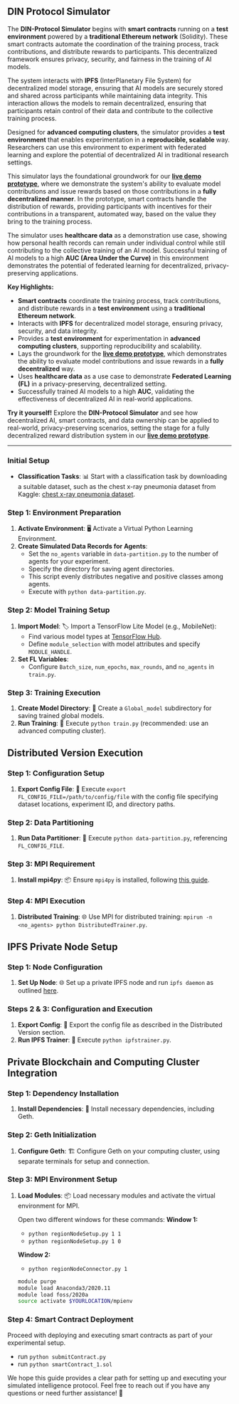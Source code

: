 ## DIN Protocol Simulator

The **DIN-Protocol Simulator** begins with **smart contracts** running on a **test environment** powered by a **traditional Ethereum network** (Solidity). These smart contracts automate the coordination of the training process, track contributions, and distribute rewards to participants. This decentralized framework ensures privacy, security, and fairness in the training of AI models.

The system interacts with **IPFS** (InterPlanetary File System) for decentralized model storage, ensuring that AI models are securely stored and shared across participants while maintaining data integrity. This interaction allows the models to remain decentralized, ensuring that participants retain control of their data and contribute to the collective training process.

Designed for **advanced computing clusters**, the simulator provides a **test environment** that enables experimentation in a **reproducible, scalable** way. Researchers can use this environment to experiment with federated learning and explore the potential of decentralized AI in traditional research settings.

This simulator lays the foundational groundwork for our **[live demo prototype](https://github.com/Doctelligence/DIN-Prototype)**, where we demonstrate the system's ability to evaluate model contributions and issue rewards based on those contributions in a **fully decentralized manner**. In the prototype, smart contracts handle the distribution of rewards, providing participants with incentives for their contributions in a transparent, automated way, based on the value they bring to the training process.

The simulator uses **healthcare data** as a demonstration use case, showing how personal health records can remain under individual control while still contributing to the collective training of an AI model. Successful training of AI models to a high **AUC (Area Under the Curve)** in this environment demonstrates the potential of federated learning for decentralized, privacy-preserving applications.

**Key Highlights:**
- **Smart contracts** coordinate the training process, track contributions, and distribute rewards in a **test environment** using a **traditional Ethereum network**.
- Interacts with **IPFS** for decentralized model storage, ensuring privacy, security, and data integrity.
- Provides a **test environment** for experimentation in **advanced computing clusters**, supporting reproducibility and scalability.
- Lays the groundwork for the **[live demo prototype](https://github.com/Doctelligence/DIN-Prototype)**, which demonstrates the ability to evaluate model contributions and issue rewards in a **fully decentralized** way.
- Uses **healthcare data** as a use case to demonstrate **Federated Learning (FL)** in a privacy-preserving, decentralized setting.
- Successfully trained AI models to a high **AUC**, validating the effectiveness of decentralized AI in real-world applications.

**Try it yourself!** Explore the **DIN-Protocol Simulator** and see how decentralized AI, smart contracts, and data ownership can be applied to real-world, privacy-preserving scenarios, setting the stage for a fully decentralized reward distribution system in our **[live demo prototype](https://github.com/Doctelligence/DIN-Prototype)**.

------------------------------------------

### Initial Setup

- **Classification Tasks**: 📊 Start with a classification task by downloading a suitable dataset, such as the chest x-ray pneumonia dataset from Kaggle: [chest x-ray pneumonia dataset](https://www.kaggle.com/paultimothymooney/chest-xray-pneumonia).

### Step 1: Environment Preparation

1. **Activate Environment**: 🖥️ Activate a Virtual Python Learning Environment.
2. **Create Simulated Data Records for Agents**:
   - Set the `no_agents` variable in `data-partition.py` to the number of agents for your experiment.
   - Specify the directory for saving agent directories.
   - This script evenly distributes negative and positive classes among agents.
   - Execute with `python data-partition.py`.

### Step 2: Model Training Setup

1. **Import Model**: 🏷️ Import a TensorFlow Lite Model (e.g., MobileNet):
   - Find various model types at [TensorFlow Hub](https://tfhub.dev/).
   - Define `module_selection` with model attributes and specify `MODULE_HANDLE`.
2. **Set FL Variables**:
   - Configure `Batch_size`, `num_epochs`, `max_rounds`, and `no_agents` in `train.py`.

### Step 3: Training Execution

1. **Create Model Directory**: 📁 Create a `Global_model` subdirectory for saving trained global models.
2. **Run Training**: 🚀 Execute `python train.py` (recommended: use an advanced computing cluster).

## Distributed Version Execution

### Step 1: Configuration Setup

1. **Export Config File**: 📜 Execute `export FL_CONFIG_FILE=/path/to/config/file` with the config file specifying dataset locations, experiment ID, and directory paths.

### Step 2: Data Partitioning

1. **Run Data Partitioner**: 🔄 Execute `python data-partition.py`, referencing `FL_CONFIG_FILE`.

### Step 3: MPI Requirement

1. **Install mpi4py**: 📦 Ensure `mpi4py` is installed, following [this guide](https://www.arc.ox.ac.uk/using-python-mpi-arc).

### Step 4: MPI Execution

1. **Distributed Training**: 🌐 Use MPI for distributed training: `mpirun -n <no_agents> python DistributedTrainer.py`.

## IPFS Private Node Setup

### Step 1: Node Configuration

1. **Set Up Node**: 🌐 Set up a private IPFS node and run `ipfs daemon` as outlined [here](https://labs.eleks.com/2019/03/ipfs-network-data-replication.html).

### Steps 2 & 3: Configuration and Execution

1. **Export Config**: 📁 Export the config file as described in the Distributed Version section.
2. **Run IPFS Trainer**: 🚀 Execute `python ipfstrainer.py`.

## Private Blockchain and Computing Cluster Integration

### Step 1: Dependency Installation

1. **Install Dependencies**: 🔧 Install necessary dependencies, including Geth.

### Step 2: Geth Initialization

1. **Configure Geth**: 🏗️ Configure Geth on your computing cluster, using separate terminals for setup and connection.

### Step 3: MPI Environment Setup

1. **Load Modules**: 📦 Load necessary modules and activate the virtual environment for MPI.

   Open two different windows for these commands:
   **Window 1:**
   - `python regionNodeSetup.py 1 1`
   - `python regionNodeSetup.py 1 0`

   **Window 2:**
   - `python regionNodeConnector.py 1`

   ```bash
   module purge
   module load Anaconda3/2020.11
   module load foss/2020a
   source activate $YOURLOCATION/mpienv

### Step 4: Smart Contract Deployment
Proceed with deploying and executing smart contracts as part of your experimental setup.
* run `python submitContract.py`
* run `python smartContract_1.sol`

We hope this guide provides a clear path for setting up and executing your simulated intelligence protocol. Feel free to reach out if you have any questions or need further assistance! 🌟



